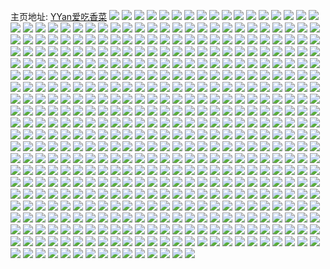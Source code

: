主页地址: [YYan爱吃香菜](https://weibo.com/u/6401293589) 
![](https://wx4.sinaimg.cn/mw2000/006ZdaSNly1h9pm0d0tcuj31401hc7wh.jpg) 
![](https://wx4.sinaimg.cn/mw2000/006ZdaSNly1h9pm0doj82j31401hcb29.jpg) 
![](https://wx4.sinaimg.cn/mw2000/b10c1bc2ly1h9he3i97yfj208c08cmxb.jpg) 
![](https://wx4.sinaimg.cn/mw2000/006ZdaSNly1h9o6vapvfjj321w2qku0y.jpg) 
![](https://wx4.sinaimg.cn/mw2000/006ZdaSNly1h9o6vc1n6xj321w2qk7wi.jpg) 
![](https://wx4.sinaimg.cn/mw2000/006ZdaSNly1h9o6vcvw0aj321w2qke81.jpg) 
![](https://wx4.sinaimg.cn/mw2000/006ZdaSNly1h9o6vd5unqj30qw0yr0uu.jpg) 
![](https://wx4.sinaimg.cn/mw2000/006ZdaSNly1h9n60cpchxj32s31uphdu.jpg) 
![](https://wx4.sinaimg.cn/mw2000/006ZdaSNly1h9n60bgue8j32rv1ylnpe.jpg) 
![](https://wx4.sinaimg.cn/mw2000/006ZdaSNly1h9n60a93rhj324p2abe82.jpg) 
![](https://wx4.sinaimg.cn/mw2000/006ZdaSNly1h9n60d3039j30zk1be182.jpg) 
![](https://wx4.sinaimg.cn/mw2000/006ZdaSNly1h9n607vrhlj321w2qk1kz.jpg) 
![](https://wx4.sinaimg.cn/mw2000/006ZdaSNly1h9n605dhdxj32c02o0qv7.jpg) 
![](https://wx4.sinaimg.cn/mw2000/006ZdaSNly1h9n60e4ieoj32482tqb2a.jpg) 
![](https://wx4.sinaimg.cn/mw2000/006ZdaSNly1h9n608vu6xj31x42e01kx.jpg) 
![](https://wx4.sinaimg.cn/mw2000/006ZdaSNly1h9n606g329j32c031ne82.jpg) 
![](https://wx4.sinaimg.cn/mw2000/006ZdaSNly1h9ktmao3m5j32c0340kjm.jpg) 
![](https://wx4.sinaimg.cn/mw2000/006ZdaSNly1h9ktm9r6qaj32c03404qr.jpg) 
![](https://wx4.sinaimg.cn/mw2000/006ZdaSNly1h9ktmbjzvsj32c0340npd.jpg) 
![](https://wx4.sinaimg.cn/mw2000/006ZdaSNly1h9ktmd5yy1j32c03404qr.jpg) 
![](https://wx4.sinaimg.cn/mw2000/006ZdaSNly1h9ktmjzwetj32qk21wnpe.jpg) 
![](https://wx4.sinaimg.cn/mw2000/006ZdaSNly1h9ktmdvu7jj324r2r3qv5.jpg) 
![](https://wx4.sinaimg.cn/mw2000/006ZdaSNly1h9ktmhww7ej32c0340npd.jpg) 
![](https://wx4.sinaimg.cn/mw2000/006ZdaSNly1h9ktmf2yk6j33402c07wi.jpg) 
![](https://wx4.sinaimg.cn/mw2000/006ZdaSNly1h9ktmijv4yj32c02lknpd.jpg) 
![](https://wx4.sinaimg.cn/mw2000/006ZdaSNly1h9fwd1i3kfj31401hc4eg.jpg) 
![](https://wx4.sinaimg.cn/mw2000/006ZdaSNly1h9f2ndc4g1j31ua2pynpd.jpg) 
![](https://wx4.sinaimg.cn/mw2000/006ZdaSNly1h9f2nldn6uj321w2qku0y.jpg) 
![](https://wx4.sinaimg.cn/mw2000/006ZdaSNly1h9f2ncebe0j31mc2id4qp.jpg) 
![](https://wx4.sinaimg.cn/mw2000/006ZdaSNly1h9f2ne3f25j321w2qk1jb.jpg) 
![](https://wx4.sinaimg.cn/mw2000/006ZdaSNly1h9f2nil4mij321u2qmhdu.jpg) 
![](https://wx4.sinaimg.cn/mw2000/006ZdaSNly1h9f2nmjmu3j321w2qkhdt.jpg) 
![](https://wx4.sinaimg.cn/mw2000/006ZdaSNly1h9f2ngz916j31vi2yoe82.jpg) 
![](https://wx4.sinaimg.cn/mw2000/006ZdaSNly1h9f2nvtgudj321w2qkqv5.jpg) 
![](https://wx4.sinaimg.cn/mw2000/006ZdaSNly1h9f2o61zk4j321w2qkqv5.jpg) 
![](https://wx4.sinaimg.cn/mw2000/006ZdaSNly1h9e1r6izs9j31ii29iqv5.jpg) 
![](https://wx4.sinaimg.cn/mw2000/006ZdaSNly1h9cjm4r9aoj30u0140dsd.jpg) 
![](https://wx4.sinaimg.cn/mw2000/006ZdaSNly1h9cjm56qhdj30t6140al8.jpg) 
![](https://wx4.sinaimg.cn/mw2000/006ZdaSNly1h9cjm5gfp2j30o514i0xq.jpg) 
![](https://wx4.sinaimg.cn/mw2000/006ZdaSNly1h94d4r6ra0j32qx29h1ky.jpg) 
![](https://wx4.sinaimg.cn/mw2000/006ZdaSNly1h92gvu71tdj30nt0nemzw.jpg) 
![](https://wx4.sinaimg.cn/mw2000/006ZdaSNly1h92gvvarylj31401hcwvc.jpg) 
![](https://wx4.sinaimg.cn/mw2000/006ZdaSNly1h92gvvl2boj30m00kzgnn.jpg) 
![](https://wx4.sinaimg.cn/mw2000/006ZdaSNly1h9158g5nb7j30u0140jyv.jpg) 
![](https://wx4.sinaimg.cn/mw2000/006ZdaSNly1h8txv5jyupj30u07tm7wh.jpg) 
![](https://wx4.sinaimg.cn/mw2000/006ZdaSNly1h8txv5uy7lj30hs1abn13.jpg) 
![](https://wx4.sinaimg.cn/mw2000/006ZdaSNly1h8txv63q73j30tz0ju79g.jpg) 
![](https://wx4.sinaimg.cn/mw2000/006ZdaSNly1h8pbc9adw9j30u0140gxv.jpg) 
![](https://wx4.sinaimg.cn/mw2000/006ZdaSNly1h8pbc9jr1dj30u0140qfs.jpg) 
![](https://wx4.sinaimg.cn/mw2000/006ZdaSNly1h8mylhal6pj31401hc4ip.jpg) 
![](https://wx4.sinaimg.cn/mw2000/006ZdaSNly1h8mylgo0owj31401hc1eb.jpg) 
![](https://wx4.sinaimg.cn/mw2000/006ZdaSNly1h8mylgvnnsj30mw12145n.jpg) 
![](https://wx4.sinaimg.cn/mw2000/006ZdaSNly1h8l9mbdl93j313h0mwdk7.jpg) 
![](https://wx4.sinaimg.cn/mw2000/006ZdaSNly1h8ktcrqwimj30u0140gsz.jpg) 
![](https://wx4.sinaimg.cn/mw2000/006ZdaSNly1h8jsu1a89bj33402c0u0x.jpg) 
![](https://wx4.sinaimg.cn/mw2000/006ZdaSNly1h8jsu2qtztj32qk21whdu.jpg) 
![](https://wx4.sinaimg.cn/mw2000/006ZdaSNly1h8j7bc2wcbj31ev0mwk2k.jpg) 
![](https://wx4.sinaimg.cn/mw2000/006ZdaSNly1h8j7bcf4wcj30qw0sqacr.jpg) 
![](https://wx4.sinaimg.cn/mw2000/006ZdaSNly1h8etkh7lm3j312p1fmh2p.jpg) 
![](https://wx4.sinaimg.cn/mw2000/006ZdaSNly1h8by5gjnn8j321f1j2qv5.jpg) 
![](https://wx4.sinaimg.cn/mw2000/006ZdaSNly1h8by5k8d66j326y1n74qq.jpg) 
![](https://wx4.sinaimg.cn/mw2000/006ZdaSNly1h8by5my4g3j329h1p4e82.jpg) 
![](https://wx4.sinaimg.cn/mw2000/006ZdaSNly1h8by5omkuej32db1p6e81.jpg) 
![](https://wx4.sinaimg.cn/mw2000/006ZdaSNly1h8by5r0agtj32dc1pbb2a.jpg) 
![](https://wx4.sinaimg.cn/mw2000/006ZdaSNly1h8by5tbggfj31r62dcx6p.jpg) 
![](https://wx4.sinaimg.cn/mw2000/006ZdaSNly1h882lxon84j31tp2qkhdv.jpg) 
![](https://wx4.sinaimg.cn/mw2000/006ZdaSNly1h882lzhumgj321w2qkhdw.jpg) 
![](https://wx4.sinaimg.cn/mw2000/006ZdaSNly1h882m1neohj321w2qknpf.jpg) 
![](https://wx4.sinaimg.cn/mw2000/006ZdaSNly1h882m3iik6j321w2qku0y.jpg) 
![](https://wx4.sinaimg.cn/mw2000/006ZdaSNly1h85p2jsyy3j30u014015x.jpg) 
![](https://wx4.sinaimg.cn/mw2000/006ZdaSNly1h85p2k6qtrj30u014015j.jpg) 
![](https://wx4.sinaimg.cn/mw2000/006ZdaSNly1h85p2kmzo0j30u0140wsg.jpg) 
![](https://wx4.sinaimg.cn/mw2000/b10c1bc2ly1h7z4kny13tj208c08cjrd.jpg) 
![](https://wx4.sinaimg.cn/mw2000/006ZdaSNly1h84jgv64fnj30u0140dtf.jpg) 
![](https://wx4.sinaimg.cn/mw2000/006ZdaSNly1h84jguk0ifj30u0140qfz.jpg) 
![](https://wx4.sinaimg.cn/mw2000/006ZdaSNly1h84jgtpovpj30sx12kgto.jpg) 
![](https://wx4.sinaimg.cn/mw2000/006ZdaSNly1h84jgu6pzxj31281ednjd.jpg) 
![](https://wx4.sinaimg.cn/mw2000/006ZdaSNly1h83ra590ytj31fu340x6p.jpg) 
![](https://wx4.sinaimg.cn/mw2000/006ZdaSNly1h8120t9sc2j30u0140wox.jpg) 
![](https://wx4.sinaimg.cn/mw2000/b10c1bc2ly1h7cx4nxtwrj205i05kdfo.jpg) 
![](https://wx4.sinaimg.cn/mw2000/006ZdaSNly1h7zwonhunpj321l2q4e82.jpg) 
![](https://wx4.sinaimg.cn/mw2000/006ZdaSNly1h7zwoohglyj32c0340x6p.jpg) 
![](https://wx4.sinaimg.cn/mw2000/006ZdaSNly1h7zwopkc32j32c0340b2a.jpg) 
![](https://wx4.sinaimg.cn/mw2000/006ZdaSNly1h7zwoq5imij32c0340wr4.jpg) 
![](https://wx4.sinaimg.cn/mw2000/006ZdaSNly1h7zwoqw2t0j32c0340e81.jpg) 
![](https://wx4.sinaimg.cn/mw2000/006ZdaSNly1h7yagiqbfwj33402c0e82.jpg) 
![](https://wx4.sinaimg.cn/mw2000/006ZdaSNly1h7yagj7dj3j31ev0mwgt2.jpg) 
![](https://wx4.sinaimg.cn/mw2000/006ZdaSNly1h7yagjpf3bj31ev0mw7g8.jpg) 
![](https://wx4.sinaimg.cn/mw2000/006ZdaSNly1h7os5zx8rej31401hcx20.jpg) 
![](https://wx4.sinaimg.cn/mw2000/006ZdaSNly1h7os5yoxy1j30u00vf767.jpg) 
![](https://wx4.sinaimg.cn/mw2000/006ZdaSNly1h7os616twaj30qw0zu0xb.jpg) 
![](https://wx4.sinaimg.cn/mw2000/006ZdaSNly1h7os5yz9kwj30qw0k6aey.jpg) 
![](https://wx4.sinaimg.cn/mw2000/006ZdaSNly1h7os61o1f6j30qw0zuwiz.jpg) 
![](https://wx4.sinaimg.cn/mw2000/006ZdaSNly1h7os652rnqj33402c0u0y.jpg) 
![](https://wx4.sinaimg.cn/mw2000/006ZdaSNly1h7os6hx24xj30u0140q7x.jpg) 
![](https://wx4.sinaimg.cn/mw2000/006ZdaSNly1h7n848mbmuj323a2oi7wi.jpg) 
![](https://wx4.sinaimg.cn/mw2000/006ZdaSNly1h7n846btxmj31w82h8u0x.jpg) 
![](https://wx4.sinaimg.cn/mw2000/006ZdaSNly1h7n84jrxjcj31oc24a7wh.jpg) 
![](https://wx4.sinaimg.cn/mw2000/006ZdaSNly1h7n84cn0jcj321w2qke82.jpg) 
![](https://wx4.sinaimg.cn/mw2000/006ZdaSNly1h7n84g9936j321w2qkhdu.jpg) 
![](https://wx4.sinaimg.cn/mw2000/006ZdaSNly1h7n8543e0mj32c0340npg.jpg) 
![](https://wx4.sinaimg.cn/mw2000/006ZdaSNly1h7n84ie705j321w2qkhdt.jpg) 
![](https://wx4.sinaimg.cn/mw2000/006ZdaSNly1h7n84a7twnj31sq2dchdu.jpg) 
![](https://wx4.sinaimg.cn/mw2000/006ZdaSNly1h7n850v2stj321w2qke82.jpg) 
![](https://wx4.sinaimg.cn/mw2000/006ZdaSNly1h7ku8aks3hj30u014014d.jpg) 
![](https://wx4.sinaimg.cn/mw2000/006ZdaSNly1h7ku8g1qfhj30u01407gj.jpg) 
![](https://wx4.sinaimg.cn/mw2000/006ZdaSNly1h7kuefisj3j30u0140wpv.jpg) 
![](https://wx4.sinaimg.cn/mw2000/006ZdaSNly1h7kuejrb9tj30u014047g.jpg) 
![](https://wx4.sinaimg.cn/mw2000/006ZdaSNly1h7ifz8puwlj30u01407g3.jpg) 
![](https://wx4.sinaimg.cn/mw2000/006ZdaSNly1h7ifz8zefvj30u0140akv.jpg) 
![](https://wx4.sinaimg.cn/mw2000/006ZdaSNly1h7ifz97cktj30qz13ztka.jpg) 
![](https://wx4.sinaimg.cn/mw2000/006ZdaSNly1h7ifz9iblij30ua0u07ef.jpg) 
![](https://wx4.sinaimg.cn/mw2000/006ZdaSNly1h7dwpr05dnj30u0140461.jpg) 
![](https://wx4.sinaimg.cn/mw2000/006ZdaSNly1h7dwnjv30hj321w2qkqil.jpg) 
![](https://wx4.sinaimg.cn/mw2000/006ZdaSNly1h7dwnis0dkj321w2qkh58.jpg) 
![](https://wx4.sinaimg.cn/mw2000/006ZdaSNly1h7dwog3czjj30wf0u0afh.jpg) 
![](https://wx4.sinaimg.cn/mw2000/006ZdaSNly1h7dwnl73kgj30qo0wltbn.jpg) 
![](https://wx4.sinaimg.cn/mw2000/006ZdaSNly1h7dwogbif8j30da1dzq45.jpg) 
![](https://wx4.sinaimg.cn/mw2000/006ZdaSNly1h74opa8p7cj31hc140wu4.jpg) 
![](https://wx4.sinaimg.cn/mw2000/006ZdaSNly1h74opaw8c1j31hc140ne2.jpg) 
![](https://wx4.sinaimg.cn/mw2000/006ZdaSNly1h74opb5cbwj30qw0zujrp.jpg) 
![](https://wx4.sinaimg.cn/mw2000/006ZdaSNly1h74opbcs95j30qw0zu3yr.jpg) 
![](https://wx4.sinaimg.cn/mw2000/006ZdaSNly1h74opbw31kj31ev0mwdpj.jpg) 
![](https://wx4.sinaimg.cn/mw2000/006ZdaSNly1h74opbmq0vj30u01uowha.jpg) 
![](https://wx4.sinaimg.cn/mw2000/006ZdaSNly1h72q12n7crj324f2n9u0x.jpg) 
![](https://wx4.sinaimg.cn/mw2000/006ZdaSNly1h72q13sc56j31zm2nju0x.jpg) 
![](https://wx4.sinaimg.cn/mw2000/006ZdaSNly1h72q14rt2uj32k621w1ky.jpg) 
![](https://wx4.sinaimg.cn/mw2000/006ZdaSNly1h72q151md2j30qw0e0whq.jpg) 
![](https://wx4.sinaimg.cn/mw2000/006ZdaSNly1h6xxyh32osj30rk10q7dk.jpg) 
![](https://wx4.sinaimg.cn/mw2000/006ZdaSNly1h6xovo54zyj30go0gowep.jpg) 
![](https://wx4.sinaimg.cn/mw2000/006ZdaSNly1h6writ58wjj311p1e9wv0.jpg) 
![](https://wx4.sinaimg.cn/mw2000/006ZdaSNly1h6writlvmzj31401hcgpg.jpg) 
![](https://wx4.sinaimg.cn/mw2000/006ZdaSNly1h6vj5gxuf6j30u01400vr.jpg) 
![](https://wx4.sinaimg.cn/mw2000/006ZdaSNly1h6vj5h938xj30qw0zun47.jpg) 
![](https://wx4.sinaimg.cn/mw2000/006ZdaSNly1h6vj5hgme5j30c80c80sp.jpg) 
![](https://wx4.sinaimg.cn/mw2000/006ZdaSNly1h6t345rv3qj30u0140go2.jpg) 
![](https://wx4.sinaimg.cn/mw2000/006ZdaSNly1h6t346bro9j30u0140wpp.jpg) 
![](https://wx4.sinaimg.cn/mw2000/006ZdaSNly1h6t346kymhj30u0140acg.jpg) 
![](https://wx4.sinaimg.cn/mw2000/006ZdaSNly1h6t346t3ntj30u0140gnt.jpg) 
![](https://wx4.sinaimg.cn/mw2000/006ZdaSNly1h6pm40glj9j31401hc4qp.jpg) 
![](https://wx4.sinaimg.cn/mw2000/006ZdaSNly1h6pm3yshe9j31401hc1kx.jpg) 
![](https://wx4.sinaimg.cn/mw2000/006ZdaSNly1h6pm3znv3ij31401hcahx.jpg) 
![](https://wx4.sinaimg.cn/mw2000/006ZdaSNly1h6pm40r5u0j30u00tin2x.jpg) 
![](https://wx4.sinaimg.cn/mw2000/006ZdaSNly1h6ous2h63wj31401hc7qb.jpg) 
![](https://wx4.sinaimg.cn/mw2000/006ZdaSNly1h6ous2xdyaj31401hce1e.jpg) 
![](https://wx4.sinaimg.cn/mw2000/006ZdaSNly1h6ous35smgj30hs0hsq5e.jpg) 
![](https://wx4.sinaimg.cn/mw2000/006ZdaSNly1h6j4qe6i3kj30qw1a5jry.jpg) 
![](https://wx4.sinaimg.cn/mw2000/006ZdaSNly1h6iocj4h93j30lq0sggqi.jpg) 
![](https://wx4.sinaimg.cn/mw2000/006ZdaSNly1h6ioccwvtnj30lc0sggn3.jpg) 
![](https://wx4.sinaimg.cn/mw2000/006ZdaSNly1h6iocfhjv8j30lc0sg44z.jpg) 
![](https://wx4.sinaimg.cn/mw2000/006ZdaSNly1h6hn8unbh0j30op1dzgnh.jpg) 
![](https://wx4.sinaimg.cn/mw2000/006ZdaSNly1h6hn8uxggbj30u01oyn1u.jpg) 
![](https://wx4.sinaimg.cn/mw2000/006ZdaSNly1h6gk9bwkndj31401hcx1c.jpg) 
![](https://wx4.sinaimg.cn/mw2000/006ZdaSNly1h6gk9ljko8j31401hctwa.jpg) 
![](https://wx4.sinaimg.cn/mw2000/006ZdaSNly1h6gk9m5gt6j30c80bkmxi.jpg) 
![](https://wx4.sinaimg.cn/mw2000/006ZdaSNly1h6f4vrplubj30u02g1410.jpg) 
![](https://wx4.sinaimg.cn/mw2000/006ZdaSNly1h6f4vs05xsj30j60j6760.jpg) 
![](https://wx4.sinaimg.cn/mw2000/006ZdaSNly1h6dd6kuau5j31401hc1kx.jpg) 
![](https://wx4.sinaimg.cn/mw2000/006ZdaSNly1h69hrmk4r4j30u0140n20.jpg) 
![](https://wx4.sinaimg.cn/mw2000/006ZdaSNly1h69hrn16qoj30u0140767.jpg) 
![](https://wx4.sinaimg.cn/mw2000/006ZdaSNly1h69hrnbc6aj30qw0zumzl.jpg) 
![](https://wx4.sinaimg.cn/mw2000/006ZdaSNly1h69htu76lrj30qw0zugmz.jpg) 
![](https://wx4.sinaimg.cn/mw2000/006ZdaSNly1h69htunx9lj31ev0mw78a.jpg) 
![](https://wx4.sinaimg.cn/mw2000/006ZdaSNly1h69hrokbmlj30e80edaal.jpg) 
![](https://wx4.sinaimg.cn/mw2000/006ZdaSNly1h684wi3g90j31401hcdxf.jpg) 
![](https://wx4.sinaimg.cn/mw2000/006ZdaSNly1h684wioaksj31401hcjy2.jpg) 
![](https://wx4.sinaimg.cn/mw2000/006ZdaSNly1h684wj9j8fj31401hckgj.jpg) 
![](https://wx4.sinaimg.cn/mw2000/006ZdaSNly1h684wk1jlqj32c0340u0x.jpg) 
![](https://wx4.sinaimg.cn/mw2000/006ZdaSNly1h6741jmnjaj30m01bwgov.jpg) 
![](https://wx4.sinaimg.cn/mw2000/006ZdaSNly1h6741n24r5j30lj1bwt9c.jpg) 
![](https://wx4.sinaimg.cn/mw2000/006ZdaSNly1h672i0rvcdj31401hc7op.jpg) 
![](https://wx4.sinaimg.cn/mw2000/006ZdaSNly1h672hsivnhj31401hc785.jpg) 
![](https://wx4.sinaimg.cn/mw2000/006ZdaSNly1h85rfwrxo7j31401hckjl.jpg) 
![](https://wx4.sinaimg.cn/mw2000/006ZdaSNly1h62x9q1w6oj31401hc1k0.jpg) 
![](https://wx4.sinaimg.cn/mw2000/006ZdaSNly1h62x9sknxbj30no1eqb29.jpg) 
![](https://wx4.sinaimg.cn/mw2000/006ZdaSNly1h62x9tzekqj32dc20ib2a.jpg) 
![](https://wx4.sinaimg.cn/mw2000/006ZdaSNly1h62x9ud3daj30c40c4jrw.jpg) 
![](https://wx4.sinaimg.cn/mw2000/006ZdaSNly1h615rk4l7zj30qw0ofjt0.jpg) 
![](https://wx4.sinaimg.cn/mw2000/006ZdaSNly1h5zi7o6kwwj30pz0mzmzy.jpg) 
![](https://wx4.sinaimg.cn/mw2000/006ZdaSNly1h5zi7s949tj30qw0k6tal.jpg) 
![](https://wx4.sinaimg.cn/mw2000/006ZdaSNly1h5zi7w3tnrj31400u0wg6.jpg) 
![](https://wx4.sinaimg.cn/mw2000/006ZdaSNly1h5z4r2ynfkj30u0140441.jpg) 
![](https://wx4.sinaimg.cn/mw2000/006ZdaSNly1h5z4r37i56j30ql0zhq71.jpg) 
![](https://wx4.sinaimg.cn/mw2000/006ZdaSNly1h5z4r43984j32102pcb29.jpg) 
![](https://wx4.sinaimg.cn/mw2000/006ZdaSNly1h5z4r5aa6tj31jw22k0wb.jpg) 
![](https://wx4.sinaimg.cn/mw2000/006ZdaSNly1h5y8zaj0ypj30mk0cwwg8.jpg) 
![](https://wx4.sinaimg.cn/mw2000/006ZdaSNly1h5y8zavg4wj30qr0fl426.jpg) 
![](https://wx4.sinaimg.cn/mw2000/006ZdaSNly1h5trckv0e8j30qw145goy.jpg) 
![](https://wx4.sinaimg.cn/mw2000/006ZdaSNly1h5tf4kipopj31401hc7wh.jpg) 
![](https://wx4.sinaimg.cn/mw2000/006ZdaSNly1h5tf4ogcjxj31401hc7wh.jpg) 
![](https://wx4.sinaimg.cn/mw2000/006ZdaSNly1h5tf4szrhej31401hc7wh.jpg) 
![](https://wx4.sinaimg.cn/mw2000/006ZdaSNly1h5pn8v1b3aj313j0l60v2.jpg) 
![](https://wx4.sinaimg.cn/mw2000/006ZdaSNly1h5mscamdadj31401hcwx6.jpg) 
![](https://wx4.sinaimg.cn/mw2000/006ZdaSNly1h5mscbv73mj30u0140n2e.jpg) 
![](https://wx4.sinaimg.cn/mw2000/006ZdaSNly1h5l51o7oqej30u01hcwuh.jpg) 
![](https://wx4.sinaimg.cn/mw2000/006ZdaSNly1h5l51tki8jj30u01hc4d1.jpg) 
![](https://wx4.sinaimg.cn/mw2000/006ZdaSNly1h5l522y9kuj30u01hcnaw.jpg) 
![](https://wx4.sinaimg.cn/mw2000/006ZdaSNly1h5l526zvjpj30u01hc7k7.jpg) 
![](https://wx4.sinaimg.cn/mw2000/006ZdaSNly1h5bss2c0swj31ws2r97wi.jpg) 
![](https://wx4.sinaimg.cn/mw2000/006ZdaSNly1h5bss2q9w2j31031c4gx9.jpg) 
![](https://wx4.sinaimg.cn/mw2000/006ZdaSNly1h5au0zholrj321x2qihdt.jpg) 
![](https://wx4.sinaimg.cn/mw2000/006ZdaSNly1h5a387zebsj31401hckb5.jpg) 
![](https://wx4.sinaimg.cn/mw2000/006ZdaSNly1h56f7fcmfrj311u1efawl.jpg) 
![](https://wx4.sinaimg.cn/mw2000/006ZdaSNly1h56f7kl998j30xk18rqg3.jpg) 
![](https://wx4.sinaimg.cn/mw2000/006ZdaSNly1h53r4nlmmqj313y1hane1.jpg) 
![](https://wx4.sinaimg.cn/mw2000/006ZdaSNly1h53r4nuvvcj311r1ec1a8.jpg) 
![](https://wx4.sinaimg.cn/mw2000/006ZdaSNly1h52kxwpmbbj31i028k1h9.jpg) 
![](https://wx4.sinaimg.cn/mw2000/006ZdaSNly1h52kz0ju7ej31s02dc7wk.jpg) 
![](https://wx4.sinaimg.cn/mw2000/006ZdaSNly1h4ydib0sxzj31ry2d97wh.jpg) 
![](https://wx4.sinaimg.cn/mw2000/006ZdaSNly1h4ydicwkrpj321w2qkkjl.jpg) 
![](https://wx4.sinaimg.cn/mw2000/006ZdaSNly1h4xbo0ocisj321w2plb29.jpg) 
![](https://wx4.sinaimg.cn/mw2000/006ZdaSNly1h4xbo844a0j32g2272kjl.jpg) 
![](https://wx4.sinaimg.cn/mw2000/006ZdaSNly1h4xdfskxt2j31s02dckjl.jpg) 
![](https://wx4.sinaimg.cn/mw2000/006ZdaSNly1h4x47puy43j31401hc4qp.jpg) 
![](https://wx4.sinaimg.cn/mw2000/006ZdaSNly1h4x47s5wt7j31qi2bchdt.jpg) 
![](https://wx4.sinaimg.cn/mw2000/006ZdaSNly1h4xdfuohg3j321w2qiqv5.jpg) 
![](https://wx4.sinaimg.cn/mw2000/006ZdaSNly1h4vvxyoiyhj30qw0jjabv.jpg) 
![](https://wx4.sinaimg.cn/mw2000/006ZdaSNly1h4sgzy4piqj31sw2ckx2j.jpg) 
![](https://wx4.sinaimg.cn/mw2000/006ZdaSNly1h4sh05329mj321w2qk4ow.jpg) 
![](https://wx4.sinaimg.cn/mw2000/006ZdaSNly1h4sh017xeoj321w2qkb29.jpg) 
![](https://wx4.sinaimg.cn/mw2000/006ZdaSNly1h4sgzzdtanj321w2qk4qp.jpg) 
![](https://wx4.sinaimg.cn/mw2000/006ZdaSNly1h4sh03o1hmj321w2qkx6q.jpg) 
![](https://wx4.sinaimg.cn/mw2000/006ZdaSNly1h4sh06mtmlj31vq2ia7wh.jpg) 
![](https://wx4.sinaimg.cn/mw2000/006ZdaSNly1h4sh0at41zj32c0340e81.jpg) 
![](https://wx4.sinaimg.cn/mw2000/006ZdaSNly1h4sh09lmsjj32c0340u0x.jpg) 
![](https://wx4.sinaimg.cn/mw2000/006ZdaSNly1h4sh088tmnj33402c0hdu.jpg) 
![](https://wx4.sinaimg.cn/mw2000/006ZdaSNly1h4j2av03gpj31vp2i6kjl.jpg) 
![](https://wx4.sinaimg.cn/mw2000/006ZdaSNly1h4j2awqppkj30zk1bg7iv.jpg) 
![](https://wx4.sinaimg.cn/mw2000/006ZdaSNly1h4j2axllcrj31h01yo4qp.jpg) 
![](https://wx4.sinaimg.cn/mw2000/006ZdaSNly1h4j2avgbpwj30rc10g7l0.jpg) 
![](https://wx4.sinaimg.cn/mw2000/006ZdaSNly1h4j2b03dacj31nm27gb29.jpg) 
![](https://wx4.sinaimg.cn/mw2000/006ZdaSNly1h4j2aw13grj30uw1547jx.jpg) 
![](https://wx4.sinaimg.cn/mw2000/006ZdaSNly1h4j2b0gmdyj30zk1bgk0y.jpg) 
![](https://wx4.sinaimg.cn/mw2000/006ZdaSNly1h4j2ayx41wj321w2qkx6p.jpg) 
![](https://wx4.sinaimg.cn/mw2000/006ZdaSNly1h4arz33lplj30qo1b1wla.jpg) 
![](https://wx4.sinaimg.cn/mw2000/006ZdaSNly1h4arz3hivvj31uj2qihbx.jpg) 
![](https://wx4.sinaimg.cn/mw2000/006ZdaSNly1h4a6aemqe9j31ok2pkx6p.jpg) 
![](https://wx4.sinaimg.cn/mw2000/006ZdaSNly1h4a6acdcu5j321w2qkkjl.jpg) 
![](https://wx4.sinaimg.cn/mw2000/006ZdaSNly1h4a6affdtmj31a01zakhw.jpg) 
![](https://wx4.sinaimg.cn/mw2000/006ZdaSNly1h4a6aj9244j326c220twe.jpg) 
![](https://wx4.sinaimg.cn/mw2000/006ZdaSNly1h4a6aka0sbj31ue2kyqv5.jpg) 
![](https://wx4.sinaimg.cn/mw2000/006ZdaSNly1h4r9j2fh7xj30yi16i439.jpg) 
![](https://wx4.sinaimg.cn/mw2000/006ZdaSNly1h4a6aibsqmj31rz2dchdt.jpg) 
![](https://wx4.sinaimg.cn/mw2000/006ZdaSNly1h4r9j1o8shj32c02c01kz.jpg) 
![](https://wx4.sinaimg.cn/mw2000/006ZdaSNly1h4r9j4sby4j32c0340u0x.jpg) 
![](https://wx4.sinaimg.cn/mw2000/006ZdaSNly1h44d3ja6osj33402c0ndd.jpg) 
![](https://wx4.sinaimg.cn/mw2000/006ZdaSNly1h44d3khuoqj33402c04qp.jpg) 
![](https://wx4.sinaimg.cn/mw2000/006ZdaSNly1h42qz9mr8xj33344mokjo.jpg) 
![](https://wx4.sinaimg.cn/mw2000/006ZdaSNly1h42qz7wcx6j32c02j2hdt.jpg) 
![](https://wx4.sinaimg.cn/mw2000/006ZdaSNly1h3xb0jxybhj31401hc7wh.jpg) 
![](https://wx4.sinaimg.cn/mw2000/006ZdaSNly1h3xb0vlcj2j31401hc7wh.jpg) 
![](https://wx4.sinaimg.cn/mw2000/006ZdaSNly1h3tjp8s6wvj30u0140h2p.jpg) 
![](https://wx4.sinaimg.cn/mw2000/006ZdaSNly1h3tjpf6vnuj30u0140k92.jpg) 
![](https://wx4.sinaimg.cn/mw2000/006ZdaSNly1h3tjpi5vesj30u011sk65.jpg) 
![](https://wx4.sinaimg.cn/mw2000/006ZdaSNly1h3st4gnvsvj33402c0npd.jpg) 
![](https://wx4.sinaimg.cn/mw2000/006ZdaSNly1h3st4j2lxfj33402c0x6p.jpg) 
![](https://wx4.sinaimg.cn/mw2000/006ZdaSNly1h3st4l2qa4j33402c0hdt.jpg) 
![](https://wx4.sinaimg.cn/mw2000/006ZdaSNly1h3st4n5yx0j33402c0hdt.jpg) 
![](https://wx4.sinaimg.cn/mw2000/006ZdaSNly1h3sla4wv6qj31401hcnf5.jpg) 
![](https://wx4.sinaimg.cn/mw2000/006ZdaSNly1h3q7850irpj333w2swe86.jpg) 
![](https://wx4.sinaimg.cn/mw2000/006ZdaSNly1h3q787i20ij33344mob2f.jpg) 
![](https://wx4.sinaimg.cn/mw2000/006ZdaSNly1h3nswvtga8j322o340kjm.jpg) 
![](https://wx4.sinaimg.cn/mw2000/006ZdaSNly1h3nswuk3bgj322o3401kz.jpg) 
![](https://wx4.sinaimg.cn/mw2000/006ZdaSNly1h3nswtagojj322o340u0y.jpg) 
![](https://wx4.sinaimg.cn/mw2000/006ZdaSNly1h3nswnuu62j322o3407wh.jpg) 
![](https://wx4.sinaimg.cn/mw2000/006ZdaSNly1h3nswpexoqj31vy2g0hdt.jpg) 
![](https://wx4.sinaimg.cn/mw2000/006ZdaSNly1h3nsws65uxj322o340hdt.jpg) 
![](https://wx4.sinaimg.cn/mw2000/006ZdaSNly1h3nswq315cj31le2e24qp.jpg) 
![](https://wx4.sinaimg.cn/mw2000/006ZdaSNly1h3nswoqueyj31qy2mgnpd.jpg) 
![](https://wx4.sinaimg.cn/mw2000/006ZdaSNly1h3nswragstj322o340x6q.jpg) 
![](https://wx4.sinaimg.cn/mw2000/006ZdaSNly1h3k8z7m5p1j31401hc1kx.jpg) 
![](https://wx4.sinaimg.cn/mw2000/006ZdaSNly1h3k8zgz542j31401hckje.jpg) 
![](https://wx4.sinaimg.cn/mw2000/006ZdaSNly1h3k8zpg5x2j31401hc1fs.jpg) 
![](https://wx4.sinaimg.cn/mw2000/006ZdaSNly1h3k8zx2khtj31401hcnho.jpg) 
![](https://wx4.sinaimg.cn/mw2000/006ZdaSNly1h3js226kdaj374w5co7wo.jpg) 
![](https://wx4.sinaimg.cn/mw2000/006ZdaSNly1h3js23an44j33402c0e4j.jpg) 
![](https://wx4.sinaimg.cn/mw2000/006ZdaSNly1h3js23j2h5j30qw0g0q46.jpg) 
![](https://wx4.sinaimg.cn/mw2000/006ZdaSNly1h3js243tmzj33402c0b29.jpg) 
![](https://wx4.sinaimg.cn/mw2000/006ZdaSNly1h3h9b0pdvzj30qw117q8k.jpg) 
![](https://wx4.sinaimg.cn/mw2000/006ZdaSNly1h3h9azux0oj374w5cob2e.jpg) 
![](https://wx4.sinaimg.cn/mw2000/006ZdaSNly1h3h9b0f4o6j30qw0srqet.jpg) 
![](https://wx4.sinaimg.cn/mw2000/006ZdaSNly1h3dkvtsiycj30of0opjys.jpg) 
![](https://wx4.sinaimg.cn/mw2000/006ZdaSNly1h3dkvs4x0pj30m90tmn3z.jpg) 
![](https://wx4.sinaimg.cn/mw2000/006ZdaSNly1h3dkvv4r5ej30jf0l7afb.jpg) 
![](https://wx4.sinaimg.cn/mw2000/006ZdaSNly1h37kg9r6hhj30qw136tf9.jpg) 
![](https://wx4.sinaimg.cn/mw2000/006ZdaSNly1h37kga345oj30qi0zudnv.jpg) 
![](https://wx4.sinaimg.cn/mw2000/006ZdaSNly1h36dldp7wwj31401hc7sc.jpg) 
![](https://wx4.sinaimg.cn/mw2000/006ZdaSNly1h2rvqhx2bxj374w5cob2h.jpg) 
![](https://wx4.sinaimg.cn/mw2000/006ZdaSNly1h2rvql7e45j374w5cob2e.jpg) 
![](https://wx4.sinaimg.cn/mw2000/006ZdaSNly1h2rvqlryl5j31400u07cp.jpg) 
![](https://wx4.sinaimg.cn/mw2000/006ZdaSNly1h2rvqpxo00j374w5cox6w.jpg) 
![](https://wx4.sinaimg.cn/mw2000/006ZdaSNly1h2rvqm2xswj30qw0uaq80.jpg) 
![](https://wx4.sinaimg.cn/mw2000/006ZdaSNly1h2rvqmvthxj31401hc4qp.jpg) 
![](https://wx4.sinaimg.cn/mw2000/006ZdaSNly1h2rvoi9mmdj30c807nwej.jpg) 
![](https://wx4.sinaimg.cn/mw2000/006ZdaSNly1h2rvoitx88j30i10hqabc.jpg) 
![](https://wx4.sinaimg.cn/mw2000/006ZdaSNly1h2p8z802gbj31401hctwk.jpg) 
![](https://wx4.sinaimg.cn/mw2000/006ZdaSNly1h2p8zl847kj33f33mau10.jpg) 
![](https://wx4.sinaimg.cn/mw2000/006ZdaSNly1h2jgcjclbtj31401hcu0n.jpg) 
![](https://wx4.sinaimg.cn/mw2000/006ZdaSNly1h2jgck6e3vj31401hcnou.jpg) 
![](https://wx4.sinaimg.cn/mw2000/006ZdaSNly1h2gys67bb3j31401hckec.jpg) 
![](https://wx4.sinaimg.cn/mw2000/006ZdaSNly1h2gysfxrfqj31401hcnnp.jpg) 
![](https://wx4.sinaimg.cn/mw2000/006ZdaSNly1h2fukv2t3bj313g1dc1kx.jpg) 
![](https://wx4.sinaimg.cn/mw2000/006ZdaSNly1h2fukvv9qfj31401fwhdt.jpg) 
![](https://wx4.sinaimg.cn/mw2000/006ZdaSNly1h2fukwrb25j31401fqb29.jpg) 
![](https://wx4.sinaimg.cn/mw2000/006ZdaSNly1h2esr1wf9vj30u00tu78x.jpg) 
![](https://wx4.sinaimg.cn/mw2000/006ZdaSNly1h2esr2evasj30u00tv439.jpg) 
![](https://wx4.sinaimg.cn/mw2000/006ZdaSNly1h2esr2urz9j30ty0r6td4.jpg) 
![](https://wx4.sinaimg.cn/mw2000/006ZdaSNly1h2esr3tgswj30u00qu44h.jpg) 
![](https://wx4.sinaimg.cn/mw2000/006ZdaSNly1h2esr41vdzj30b40b4mxc.jpg) 
![](https://wx4.sinaimg.cn/mw2000/006ZdaSNly1h2esr4abqzj30b40b4dfw.jpg) 
![](https://wx4.sinaimg.cn/mw2000/006ZdaSNly1h2bmye5n0gj374w5conpk.jpg) 
![](https://wx4.sinaimg.cn/mw2000/006ZdaSNly1h2bmykgcljj374w5cokjt.jpg) 
![](https://wx4.sinaimg.cn/mw2000/006ZdaSNly1h2bmyq9loxj374w5cokjs.jpg) 
![](https://wx4.sinaimg.cn/mw2000/006ZdaSNly1h2bn66jyyuj30pe0dx74h.jpg) 
![](https://wx4.sinaimg.cn/mw2000/006ZdaSNly1h2b55tljcnj311d1hckdc.jpg) 
![](https://wx4.sinaimg.cn/mw2000/006ZdaSNly1h29ase8xp9j30k00qon2e.jpg) 
![](https://wx4.sinaimg.cn/mw2000/006ZdaSNly1h29asdbfyij31m31lkx2o.jpg) 
![](https://wx4.sinaimg.cn/mw2000/006ZdaSNly1h29ash13ggj374w5cox6w.jpg) 
![](https://wx4.sinaimg.cn/mw2000/006ZdaSNly1h29ashvp4vj30u00u0n4y.jpg) 
![](https://wx4.sinaimg.cn/mw2000/006ZdaSNly1h24nz6d2dqj35co4pwb2e.jpg) 
![](https://wx4.sinaimg.cn/mw2000/006ZdaSNly1h24nzdoctxj374w5cokjr.jpg) 
![](https://wx4.sinaimg.cn/mw2000/006ZdaSNly1h24nzjpz7dj374w5co4qt.jpg) 
![](https://wx4.sinaimg.cn/mw2000/006ZdaSNly1h24nzopx8cj36bl5co4qs.jpg) 
![](https://wx4.sinaimg.cn/mw2000/006ZdaSNly1h223bzuub7j31401hc1kx.jpg) 
![](https://wx4.sinaimg.cn/mw2000/006ZdaSNly1h223c0vyo9j31401hc4qp.jpg) 
![](https://wx4.sinaimg.cn/mw2000/006ZdaSNly1h223c1lannj31401hcnls.jpg) 
![](https://wx4.sinaimg.cn/mw2000/006ZdaSNly1h2162wbayij31401hc1kx.jpg) 
![](https://wx4.sinaimg.cn/mw2000/006ZdaSNly1h2162xlxu6j31321ha4qq.jpg) 
![](https://wx4.sinaimg.cn/mw2000/006ZdaSNly1h2162ylzqwj31401hc1ji.jpg) 
![](https://wx4.sinaimg.cn/mw2000/006ZdaSNly1h1zpebo7zjj30wi1cotjz.jpg) 
![](https://wx4.sinaimg.cn/mw2000/006ZdaSNly1h1zn5aveyrj30qn14gaca.jpg) 
![](https://wx4.sinaimg.cn/mw2000/006ZdaSNly1h1yeytkc3uj30zd1gp7pu.jpg) 
![](https://wx4.sinaimg.cn/mw2000/006ZdaSNly1h1yeyu53a3j31271e9h8a.jpg) 
![](https://wx4.sinaimg.cn/mw2000/006ZdaSNly1h1wlxyvyx1j30o01hc7si.jpg) 
![](https://wx4.sinaimg.cn/mw2000/006ZdaSNly1h1wly192bqj34k83f6kjq.jpg) 
![](https://wx4.sinaimg.cn/mw2000/006ZdaSNly1h1wly1xjjjj30c80c8aaf.jpg) 
![](https://wx4.sinaimg.cn/mw2000/006ZdaSNly1h1tx35kstbj30qw0uuagt.jpg) 
![](https://wx4.sinaimg.cn/mw2000/006ZdaSNly1h1tx35u2kvj30qw0w346i.jpg) 
![](https://wx4.sinaimg.cn/mw2000/006ZdaSNly1h1qdwq3qjoj30u0140tek.jpg) 
![](https://wx4.sinaimg.cn/mw2000/006ZdaSNly1h1qdwqs5ijj31401hc4qp.jpg) 
![](https://wx4.sinaimg.cn/mw2000/006ZdaSNly1h1qdwr3xazj306o06cwer.jpg) 
![](https://wx4.sinaimg.cn/mw2000/006ZdaSNly1h1prrkou6bj310p1hc1cc.jpg) 
![](https://wx4.sinaimg.cn/mw2000/006ZdaSNly1h1prrl43fej30y31hcwxe.jpg) 
![](https://wx4.sinaimg.cn/mw2000/006ZdaSNly1h1prrlf1tqj30i10hqjsk.jpg) 
![](https://wx4.sinaimg.cn/mw2000/006ZdaSNly1h1n0heo7oij31291kw4gz.jpg) 
![](https://wx4.sinaimg.cn/mw2000/006ZdaSNly1h1n0hvp1k0j31sg1cckjl.jpg) 
![](https://wx4.sinaimg.cn/mw2000/006ZdaSNly1h1n0jhfasgj32ao3284qp.jpg) 
![](https://wx4.sinaimg.cn/mw2000/006ZdaSNly1h1n0ijvb61j31q02ao7wi.jpg) 
![](https://wx4.sinaimg.cn/mw2000/006ZdaSNly1h1n0kldilaj30qo0zkq7d.jpg) 
![](https://wx4.sinaimg.cn/mw2000/006ZdaSNly1h1n0j6uumqj33282aohdt.jpg) 
![](https://wx4.sinaimg.cn/mw2000/006ZdaSNly1h1n0iyf4hrj33282aohdu.jpg) 
![](https://wx4.sinaimg.cn/mw2000/006ZdaSNly1h1n0kjbci8j33282aox6q.jpg) 
![](https://wx4.sinaimg.cn/mw2000/006ZdaSNly1h1n0lc9phwj33282aonpe.jpg) 
![](https://wx4.sinaimg.cn/mw2000/006ZdaSNly1h1jvhotti8j31401hctzr.jpg) 
![](https://wx4.sinaimg.cn/mw2000/006ZdaSNly1h1jvhphxo9j31401fxkeh.jpg) 
![](https://wx4.sinaimg.cn/mw2000/006ZdaSNly1h1jvhqae97j314017sh0e.jpg) 
![](https://wx4.sinaimg.cn/mw2000/006ZdaSNly1h1jvhptomhj31401hcnmt.jpg) 
![](https://wx4.sinaimg.cn/mw2000/006ZdaSNly1h1erm995m0j30qw16mq8d.jpg) 
![](https://wx4.sinaimg.cn/mw2000/006ZdaSNly1h1dq5z9km8j33y83cae82.jpg) 
![](https://wx4.sinaimg.cn/mw2000/006ZdaSNly1h1dq60jyuhj34ej3iokjn.jpg) 
![](https://wx4.sinaimg.cn/mw2000/006ZdaSNly1h1dq6274dgj33xy3yi4qt.jpg) 
![](https://wx4.sinaimg.cn/mw2000/006ZdaSNly1h1dq646xjoj34k83f64qs.jpg) 
![](https://wx4.sinaimg.cn/mw2000/006ZdaSNly1h163qh2m9dj30qw12n3zo.jpg) 
![](https://wx4.sinaimg.cn/mw2000/006ZdaSNly1h163qharqhj30qw16cmyn.jpg) 
![](https://wx4.sinaimg.cn/mw2000/006ZdaSNly1h163qhsht3j30qw13gjts.jpg) 
![](https://wx4.sinaimg.cn/mw2000/006ZdaSNly1h163qhjpvgj30qw16dq56.jpg) 
![](https://wx4.sinaimg.cn/mw2000/006ZdaSNly1h163qi13vvj30qw16nq5q.jpg) 
![](https://wx4.sinaimg.cn/mw2000/006ZdaSNly1h163qicbo4j30qw16njtq.jpg) 
![](https://wx4.sinaimg.cn/mw2000/006ZdaSNly1h161ebdmb3j33f64k8b2c.jpg) 
![](https://wx4.sinaimg.cn/mw2000/006ZdaSNly1h161efapbqj33f64747wk.jpg) 
![](https://wx4.sinaimg.cn/mw2000/006ZdaSNly1h161edz6zfj33ez425npf.jpg) 
![](https://wx4.sinaimg.cn/mw2000/006ZdaSNly1h161ehbaqaj33cs4h2hdx.jpg) 
![](https://wx4.sinaimg.cn/mw2000/006ZdaSNly1h161ejjllzj33f64k7e85.jpg) 
![](https://wx4.sinaimg.cn/mw2000/006ZdaSNly1h161el6ny7j31pc29snpf.jpg) 
![](https://wx4.sinaimg.cn/mw2000/006ZdaSNly1h13tx60xrzj33y83y8e87.jpg) 
![](https://wx4.sinaimg.cn/mw2000/006ZdaSNly1h1221xpbd2j30qw13wadu.jpg) 
![](https://wx4.sinaimg.cn/mw2000/006ZdaSNly1h1221qymsdj30km0zu0v6.jpg) 
![](https://wx4.sinaimg.cn/mw2000/006ZdaSNly1h1221xybeij30j60j6766.jpg) 
![](https://wx4.sinaimg.cn/mw2000/006ZdaSNly1h10bgxxuhmj30h20h20wc.jpg) 
![](https://wx4.sinaimg.cn/mw2000/006ZdaSNly1h10bgz8jkmj325t2o4npd.jpg) 
![](https://wx4.sinaimg.cn/mw2000/006ZdaSNly1h10bgzoqmxj30pp1hck12.jpg) 
![](https://wx4.sinaimg.cn/mw2000/006ZdaSNly1h10bgzxnuij30j60j60tu.jpg) 
![](https://wx4.sinaimg.cn/mw2000/006ZdaSNly1h10bh07slqj30qo0zktd7.jpg) 
![](https://wx4.sinaimg.cn/mw2000/006ZdaSNly1h10bh0gri2j30j60j6766.jpg) 
![](https://wx4.sinaimg.cn/mw2000/006ZdaSNly1h0ztz1aswkj30l3140462.jpg) 
![](https://wx4.sinaimg.cn/mw2000/006ZdaSNly1h0woxswynaj32p828ihdu.jpg) 
![](https://wx4.sinaimg.cn/mw2000/006ZdaSNly1h0woxtqgcfj32fq27jb2a.jpg) 
![](https://wx4.sinaimg.cn/mw2000/006ZdaSNly1h0t2yxrxa9j30qu0ivq4k.jpg) 
![](https://wx4.sinaimg.cn/mw2000/006ZdaSNly1h0suyc7uz7j31pc22ou0x.jpg) 
![](https://wx4.sinaimg.cn/mw2000/006ZdaSNly1h0suydda8qj31pc22mu0x.jpg) 
![](https://wx4.sinaimg.cn/mw2000/006ZdaSNly1h0suyehjipj31pc22gqv5.jpg) 
![](https://wx4.sinaimg.cn/mw2000/006ZdaSNly1h0suyfhdmwj32cw2q1b2a.jpg) 
![](https://wx4.sinaimg.cn/mw2000/006ZdaSNly1h0s7zt649uj31uo0u07c6.jpg) 
![](https://wx4.sinaimg.cn/mw2000/006ZdaSNly1h0s7zscywlj30ly0ly76h.jpg) 
![](https://wx4.sinaimg.cn/mw2000/006ZdaSNly1h0qne3zzwqj32xu3r4b2b.jpg) 
![](https://wx4.sinaimg.cn/mw2000/006ZdaSNly1h0pkz3d8wxj31t122ke81.jpg) 
![](https://wx4.sinaimg.cn/mw2000/006ZdaSNly1h0pkz4vvw1j31pc21z7wj.jpg) 
![](https://wx4.sinaimg.cn/mw2000/006ZdaSNly1h0pkz5acomj317n0mtaet.jpg) 
![](https://wx4.sinaimg.cn/mw2000/006ZdaSNly1h0pkz5i6gvj30dw0d7wef.jpg) 
![](https://wx4.sinaimg.cn/mw2000/006ZdaSNly1h0nldj6xjnj30mh0cpaan.jpg) 
![](https://wx4.sinaimg.cn/mw2000/006ZdaSNly1h0mgmazk30j31pc22mqv5.jpg) 
![](https://wx4.sinaimg.cn/mw2000/006ZdaSNly1h0mgmcvqlkj31pc22h4qr.jpg) 
![](https://wx4.sinaimg.cn/mw2000/006ZdaSNly1h0mgmg1zlej374w5cohe3.jpg) 
![](https://wx4.sinaimg.cn/mw2000/006ZdaSNly1h0c1e8x1d2j32xu35sqv5.jpg) 
![](https://wx4.sinaimg.cn/mw2000/006ZdaSNly1h0c1ebbd8gj335s2t8kjn.jpg) 
![](https://wx4.sinaimg.cn/mw2000/006ZdaSNly1h0c1edj69zj32od2c2x6r.jpg) 
![](https://wx4.sinaimg.cn/mw2000/006ZdaSNly1h0c1ee3i8pj30o01hc488.jpg) 
![](https://wx4.sinaimg.cn/mw2000/006ZdaSNly1h0c1fa4id9j31h821fkjl.jpg) 
![](https://wx4.sinaimg.cn/mw2000/006ZdaSNly1h0c1eeh9flj30j60j6whl.jpg) 
![](https://wx4.sinaimg.cn/mw2000/006ZdaSNly1h08mdbkjfrj30qw0k6tgl.jpg) 
![](https://wx4.sinaimg.cn/mw2000/006ZdaSNly1h08mddtx66j30xs0o0k0u.jpg) 
![](https://wx4.sinaimg.cn/mw2000/006ZdaSNly1h08mdfz307j30zi0o0ajh.jpg) 
![](https://wx4.sinaimg.cn/mw2000/006ZdaSNly1h08mdhx6zbj30zo0o07cy.jpg) 
![](https://wx4.sinaimg.cn/mw2000/006ZdaSNly1h08mdjzjkzj31330o07df.jpg) 
![](https://wx4.sinaimg.cn/mw2000/006ZdaSNly1h08mdm5ipcj312t0o0k10.jpg) 
![](https://wx4.sinaimg.cn/mw2000/006ZdaSNly1h07afsw42vj30qw0k6aec.jpg) 
![](https://wx4.sinaimg.cn/mw2000/006ZdaSNly1h07ae1tjlwj35co5hbe84.jpg) 
![](https://wx4.sinaimg.cn/mw2000/006ZdaSNly1h07adzyfadj31gh1xx7wh.jpg) 
![](https://wx4.sinaimg.cn/mw2000/006ZdaSNly1h050bhi3nsj30sg0nttc4.jpg) 
![](https://wx4.sinaimg.cn/mw2000/006ZdaSNly1h050bhwxsmj30m80ffgmj.jpg) 
![](https://wx4.sinaimg.cn/mw2000/006ZdaSNly1h050bjf2oxj30u011k0yj.jpg) 
![](https://wx4.sinaimg.cn/mw2000/006ZdaSNly1h050bn9e4ij30o01hcn8m.jpg) 
![](https://wx4.sinaimg.cn/mw2000/006ZdaSNly1h050bpulgxj31hc0o0naz.jpg) 
![](https://wx4.sinaimg.cn/mw2000/006ZdaSNly1h050bsy7agj31dc1zie81.jpg) 
![](https://wx4.sinaimg.cn/mw2000/006ZdaSNly1h04m41mjghj30d00bet9a.jpg) 
![](https://wx4.sinaimg.cn/mw2000/006ZdaSNly1h04m41w8j8j30g40dumxj.jpg) 
![](https://wx4.sinaimg.cn/mw2000/006ZdaSNly1gzy40yhku0j30u01hc46h.jpg) 
![](https://wx4.sinaimg.cn/mw2000/006ZdaSNly1gzy41gybmoj31x9340u11.jpg) 
![](https://wx4.sinaimg.cn/mw2000/006ZdaSNly1gzxnivf4n6j31lw2uyx6p.jpg) 
![](https://wx4.sinaimg.cn/mw2000/006ZdaSNly1gzun05yd2cj31pc29skjl.jpg) 
![](https://wx4.sinaimg.cn/mw2000/006ZdaSNly1gzun23n95sj30qw0z544z.jpg) 
![](https://wx4.sinaimg.cn/mw2000/006ZdaSNly1gzun23vh1kj30he0uigpm.jpg) 
![](https://wx4.sinaimg.cn/mw2000/006ZdaSNly1gzun270imyj35co74w7wz.jpg) 
![](https://wx4.sinaimg.cn/mw2000/006ZdaSNly1gzqsjhd2w5j31pc29se82.jpg) 
![](https://wx4.sinaimg.cn/mw2000/006ZdaSNly1gzqsji91c3j31pc29se82.jpg) 
![](https://wx4.sinaimg.cn/mw2000/006ZdaSNly1gzqsjj9wk6j31pc29su0y.jpg) 
![](https://wx4.sinaimg.cn/mw2000/006ZdaSNly1gzqsjkkz3aj31pc29se83.jpg) 
![](https://wx4.sinaimg.cn/mw2000/006ZdaSNly1gzn9oocuo7j31pc29su0x.jpg) 
![](https://wx4.sinaimg.cn/mw2000/006ZdaSNly1gzn9ordgh7j35co74w7wp.jpg) 
![](https://wx4.sinaimg.cn/mw2000/006ZdaSNly1gzn9os2647j30o01hc7i6.jpg) 
![](https://wx4.sinaimg.cn/mw2000/006ZdaSNly1gzma93i3ywj335s2dckjl.jpg) 
![](https://wx4.sinaimg.cn/mw2000/006ZdaSNly1gzla26eupmj30u0140q6n.jpg) 
![](https://wx4.sinaimg.cn/mw2000/006ZdaSNly1gziofcxq2ej31hc0o0ae7.jpg) 
![](https://wx4.sinaimg.cn/mw2000/006ZdaSNly1gziofjyw2nj30qw0h7774.jpg) 
![](https://wx4.sinaimg.cn/mw2000/006ZdaSNly1gzfe7454fpj31pc29skjl.jpg) 
![](https://wx4.sinaimg.cn/mw2000/006ZdaSNly1gz8gjtfy75j31pc29skjl.jpg) 
![](https://wx4.sinaimg.cn/mw2000/006ZdaSNly1gz8gkkh2clj31pc29sb29.jpg) 
![](https://wx4.sinaimg.cn/mw2000/006ZdaSNly1gz8gl74agxj31pc29sqv5.jpg) 
![](https://wx4.sinaimg.cn/mw2000/006ZdaSNly1gz8glsgqz7j31pc29su0x.jpg) 
![](https://wx4.sinaimg.cn/mw2000/006ZdaSNly1gz8glufj2lj30qw0vqjxt.jpg) 
![](https://wx4.sinaimg.cn/mw2000/006ZdaSNly1gz8glvapxmj30qw0wf0v8.jpg) 
![](https://wx4.sinaimg.cn/mw2000/006ZdaSNly1gyvkcn0gpqj30u019eafg.jpg) 
![](https://wx4.sinaimg.cn/mw2000/006ZdaSNly1gys8doa1mnj31ew2dcnpd.jpg) 
![](https://wx4.sinaimg.cn/mw2000/006ZdaSNly1gys8ds3wwxj31400u07cv.jpg) 
![](https://wx4.sinaimg.cn/mw2000/006ZdaSNly1gypqnlro95j31uo0u0dq1.jpg) 
![](https://wx4.sinaimg.cn/mw2000/006ZdaSNly1gypqno9vskj31uo0u07ej.jpg) 
![](https://wx4.sinaimg.cn/mw2000/006ZdaSNly1gyoogaa8shj30o01hcto3.jpg) 
![](https://wx4.sinaimg.cn/mw2000/006ZdaSNly1gyooh5h8ajj30qu1b5qfb.jpg) 
![](https://wx4.sinaimg.cn/mw2000/006ZdaSNly1gyooh5o971j30qw0q4juk.jpg) 
![](https://wx4.sinaimg.cn/mw2000/006ZdaSNly1gyooh614vqj30qw0dgq60.jpg) 
![](https://wx4.sinaimg.cn/mw2000/006ZdaSNly1gyljm83venj30u010ejyl.jpg) 
![](https://wx4.sinaimg.cn/mw2000/006ZdaSNly1gyljma2maej35co74wb2c.jpg) 
![](https://wx4.sinaimg.cn/mw2000/006ZdaSNly1gyljmbao9aj34na58iu0y.jpg) 
![](https://wx4.sinaimg.cn/mw2000/006ZdaSNly1gyljmcf3jyj32c02sgqv6.jpg) 
![](https://wx4.sinaimg.cn/mw2000/006ZdaSNly1gyj78w9sylj35co74wnpk.jpg) 
![](https://wx4.sinaimg.cn/mw2000/006ZdaSNly1gygu5hl4qtj350l6or7wn.jpg) 
![](https://wx4.sinaimg.cn/mw2000/006ZdaSNly1gygu60la4dj374w5cox6v.jpg) 
![](https://wx4.sinaimg.cn/mw2000/006ZdaSNly1gygu66x1d3j33755tr4qr.jpg) 
![](https://wx4.sinaimg.cn/mw2000/006ZdaSNly1gygu72uaj4j35co74wx6v.jpg) 
![](https://wx4.sinaimg.cn/mw2000/006ZdaSNly1gygu6p10eij374w5co4qv.jpg) 
![](https://wx4.sinaimg.cn/mw2000/006ZdaSNly1gygu6aagntj31pc20fb29.jpg) 
![](https://wx4.sinaimg.cn/mw2000/006ZdaSNly1gygu747xkgj31hc0o0doj.jpg) 
![](https://wx4.sinaimg.cn/mw2000/006ZdaSNly1gygu7vhr1oj35co74wnpl.jpg) 
![](https://wx4.sinaimg.cn/mw2000/006ZdaSNly1gygu75lc2pj31pc223nn8.jpg) 
![](https://wx4.sinaimg.cn/mw2000/006ZdaSNly1gyapix5n2ij35co74wqvb.jpg) 
![](https://wx4.sinaimg.cn/mw2000/006ZdaSNly1gyapiztar9j35co74wu13.jpg) 
![](https://wx4.sinaimg.cn/mw2000/006ZdaSNly1gyapj30ne3j35co74wx6x.jpg) 
![](https://wx4.sinaimg.cn/mw2000/006ZdaSNly1gyapj3qaw3j31me1cge4e.jpg) 
![](https://wx4.sinaimg.cn/mw2000/006ZdaSNly1gydise8znuj30u00u1mzw.jpg) 
![](https://wx4.sinaimg.cn/mw2000/006ZdaSNly1gydisf18jbj30u015ygor.jpg) 
![](https://wx4.sinaimg.cn/mw2000/006ZdaSNly1gydisgn1eqj30u01400xa.jpg) 
![](https://wx4.sinaimg.cn/mw2000/006ZdaSNly1gxybc0109mj31ny340x6p.jpg) 
![](https://wx4.sinaimg.cn/mw2000/006ZdaSNly1gxxyuc506sj30g40dumxj.jpg) 
![](https://wx4.sinaimg.cn/mw2000/006ZdaSNly1gxuyi3i6nij31400u0grd.jpg) 
![](https://wx4.sinaimg.cn/mw2000/006ZdaSNly1gxuyj6mt0qj30xc0xcadd.jpg) 
![](https://wx4.sinaimg.cn/mw2000/006ZdaSNly1gxqe1qdai1j31kv2dcx6p.jpg) 
![](https://wx4.sinaimg.cn/mw2000/006ZdaSNly1gxqe2ngif4j31s02dc4qq.jpg) 
![](https://wx4.sinaimg.cn/mw2000/006ZdaSNly1gxqe3fkoa8j31s02dcqv5.jpg) 
![](https://wx4.sinaimg.cn/mw2000/006ZdaSNly1gxqe40zatrj31582dcx6p.jpg) 
![](https://wx4.sinaimg.cn/mw2000/006ZdaSNly1gxqe4r085tj31s02621ky.jpg) 
![](https://wx4.sinaimg.cn/mw2000/006ZdaSNly1gxqe8ar3x2j32dc2dcx6p.jpg) 
![](https://wx4.sinaimg.cn/mw2000/006ZdaSNly1gxqe9di4e7j32dc2dc1kx.jpg) 
![](https://wx4.sinaimg.cn/mw2000/006ZdaSNly1gxqdzcq5nnj31xm2dcnpe.jpg) 
![](https://wx4.sinaimg.cn/mw2000/006ZdaSNly1gxqeds6kt0j32dc1qakjl.jpg) 
![](https://wx4.sinaimg.cn/mw2000/006ZdaSNly1gxmk5az9jzj32dc1s0x6r.jpg) 
![](https://wx4.sinaimg.cn/mw2000/006ZdaSNly1gxmjhgi06bj32da1shx6t.jpg) 
![](https://wx4.sinaimg.cn/mw2000/006ZdaSNly1gxmjhixnxzj35co6ftnpl.jpg) 
![](https://wx4.sinaimg.cn/mw2000/006ZdaSNly1gxmjhlwb4mj374w5co7ws.jpg) 
![](https://wx4.sinaimg.cn/mw2000/006ZdaSNly1gxg4m4dvaaj30qw0ilq4q.jpg) 
![](https://wx4.sinaimg.cn/mw2000/006ZdaSNly1gxexylh2i3j30yi174ahj.jpg) 
![](https://wx4.sinaimg.cn/mw2000/006ZdaSNly1gxegqpgb29j30d00bet9a.jpg) 
![](https://wx4.sinaimg.cn/mw2000/006ZdaSNly1gxeg0yshkpj321f2aenpd.jpg) 
![](https://wx4.sinaimg.cn/mw2000/006ZdaSNly1gxeg0z8xa4j31wl2d9kjl.jpg) 
![](https://wx4.sinaimg.cn/mw2000/006ZdaSNly1gxcj6yfjtzj31pc29sqv5.jpg) 
![](https://wx4.sinaimg.cn/mw2000/006ZdaSNly1gxcj6yz5eej31pc29snpd.jpg) 
![](https://wx4.sinaimg.cn/mw2000/006ZdaSNly1gxcj6ze7hpj31xk2azhdt.jpg) 
![](https://wx4.sinaimg.cn/mw2000/006ZdaSNly1gxcj70i7f1j32dc2dcnpd.jpg) 
